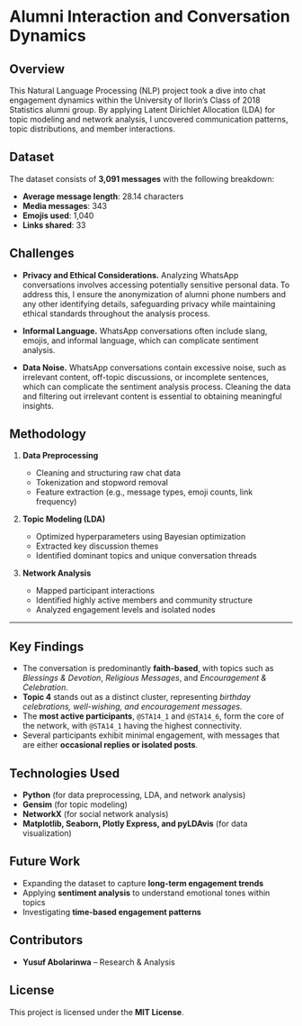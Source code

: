 
# Alumni Interaction and Conversation Dynamics

## **Overview**  
This Natural Language Processing (NLP) project took a dive into chat engagement dynamics within the University of Ilorin’s Class of 2018 Statistics alumni group. By applying Latent Dirichlet Allocation (LDA) for topic modeling and network analysis, I uncovered communication patterns, topic distributions, and member interactions.


## **Dataset**  
The dataset consists of **3,091 messages** with the following breakdown:  
- **Average message length**: 28.14 characters  
- **Media messages**: 343  
- **Emojis used**: 1,040  
- **Links shared**: 33

## **Challenges**
          
   - **Privacy and Ethical Considerations.** Analyzing WhatsApp conversations involves accessing potentially sensitive personal data. To address this, I ensure the anonymization of alumni phone numbers and any other identifying details, safeguarding privacy while maintaining ethical standards throughout the analysis process.

   - **Informal Language.** WhatsApp conversations often include slang, emojis, and informal language, which can complicate sentiment analysis.

   - **Data Noise.** WhatsApp conversations contain excessive noise, such as irrelevant content, off-topic discussions, or incomplete sentences, which can complicate the sentiment analysis process. Cleaning the data and filtering out irrelevant content is essential to obtaining meaningful insights.

## **Methodology**  
1. **Data Preprocessing**  
   - Cleaning and structuring raw chat data  
   - Tokenization and stopword removal  
   - Feature extraction (e.g., message types, emoji counts, link frequency)  

2. **Topic Modeling (LDA)**  
   - Optimized hyperparameters using Bayesian optimization  
   - Extracted key discussion themes  
   - Identified dominant topics and unique conversation threads  

3. **Network Analysis**  
   - Mapped participant interactions  
   - Identified highly active members and community structure  
   - Analyzed engagement levels and isolated nodes

---

## **Key Findings**  
- The conversation is predominantly **faith-based**, with topics such as *Blessings & Devotion*, *Religious Messages*, and *Encouragement & Celebration*.  
- **Topic 4** stands out as a distinct cluster, representing *birthday celebrations, well-wishing, and encouragement messages*.  
- The **most active participants**, `@STA14_1` and `@STA14_6`, form the core of the network, with `@STA14_1` having the highest connectivity.  
- Several participants exhibit minimal engagement, with messages that are either **occasional replies or isolated posts**.  

## **Technologies Used**  
- **Python** (for data preprocessing, LDA, and network analysis)  
- **Gensim** (for topic modeling)  
- **NetworkX** (for social network analysis)  
- **Matplotlib, Seaborn, Plotly Express, and pyLDAvis** (for data visualization)  

## **Future Work**  
- Expanding the dataset to capture **long-term engagement trends**  
- Applying **sentiment analysis** to understand emotional tones within topics  
- Investigating **time-based engagement patterns**  

## **Contributors**  
- **Yusuf Abolarinwa** – Research & Analysis  

## **License**  
This project is licensed under the **MIT License**.  
